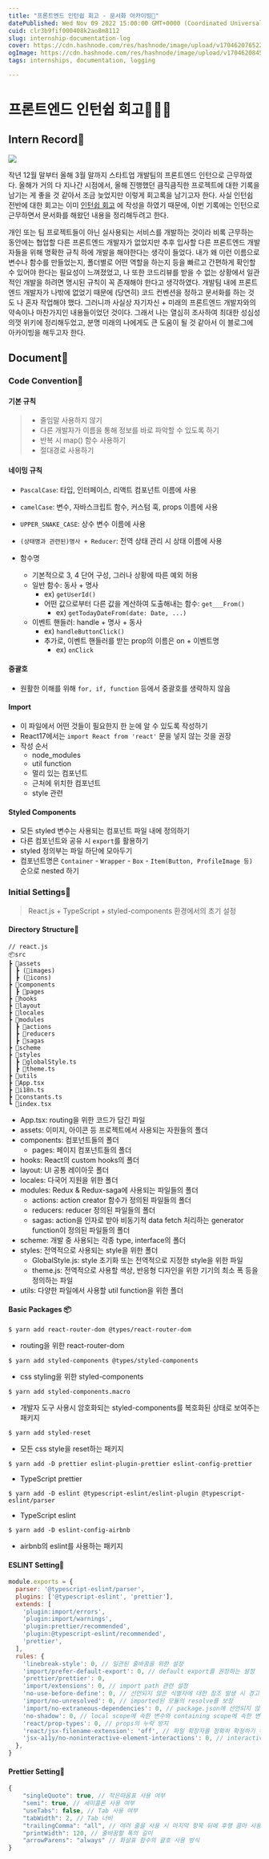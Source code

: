 ```yaml
---
title: "프론트엔드 인턴쉽 회고 - 문서화 아카이빙📃"
datePublished: Wed Nov 09 2022 15:00:00 GMT+0000 (Coordinated Universal Time)
cuid: clr3b9fif000408k2ao8m8112
slug: internship-documentation-log
cover: https://cdn.hashnode.com/res/hashnode/image/upload/v1704620765222/1af9dd99-616d-41e4-8b10-3ce1f31cbf78.png
ogImage: https://cdn.hashnode.com/res/hashnode/image/upload/v1704620845253/e470aede-ffd6-4a8f-a8bb-37408f5c83a3.png
tags: internships, documentation, logging

---
```


# 프론트엔드 인턴쉽 회고👩🏻‍💻

## Intern Record📼

![](https://user-images.githubusercontent.com/67324487/210038130-5334ca77-bda7-41c1-a494-2086e0328d83.jpg)

작년 12월 말부터 올해 3월 말까지 스타트업 개발팀의 프론트엔드 인턴으로 근무하였다. 올해가 거의 다 지나간 시점에서, 올해 진행했던 큼직큼직한 프로젝트에 대한 기록을 남기는 게 좋을 것 같아서 조금 늦었지만 이렇게 회고록을 남기고자 한다. 사실 인턴쉽 전반에 대한 회고는 이미 [인턴쉽 회고](https://bit.ly/playkeyboard-internship-review) 에 작성을 하였기 때문에, 이번 기록에는 인턴으로 근무하면서 문서화를 해왔던 내용을 정리해두려고 한다.

개인 또는 팀 프로젝트들이 아닌 실사용되는 서비스를 개발하는 것이라 비록 근무하는 동안에는 협업할 다른 프론트엔드 개발자가 없었지만 추후 입사할 다른 프론트엔드 개발자들을 위해 명확한 규칙 하에 개발을 해야한다는 생각이 들었다. 내가 왜 이런 이름으로 변수나 함수를 만들었는지, 폴더별로 어떤 역할을 하는지 등을 빠르고 간편하게 확인할 수 있어야 한다는 필요성이 느껴졌었고, 나 또한 코드리뷰를 받을 수 없는 상황에서 일관적인 개발을 하려면 명시된 규칙이 꼭 존재해야 한다고 생각하였다. 개발팀 내에 프론트엔드 개발자가 나밖에 없었기 때문에 (당연히) 코드 컨벤션을 정하고 문서화를 하는 것도 나 혼자 작업해야 했다. 그러니까 사실상 자기자신 + 미래의 프론트엔드 개발자와의 약속이나 마찬가지인 내용들이었던 것이다. 그래서 나는 열심히 조사하여 최대한 성심성의껏 위키에 정리해두었고, 분명 미래의 나에게도 큰 도움이 될 것 같아서 이 블로그에 아카이빙을 해두고자 한다.

## Document📄

### Code Convention🔐

#### 기본 규칙

> - 줄임말 사용하지 않기
> - 다른 개발자가 이름을 통해 정보를 바로 파악할 수 있도록 하기
> - 반복 시 map() 함수 사용하기
> - 절대경로 사용하기

#### 네이밍 규칙

- `PascalCase`: 타입, 인터페이스, 리액트 컴포넌트 이름에 사용
- `camelCase`: 변수, 자바스크립트 함수, 커스텀 훅, props 이름에 사용
- `UPPER_SNAKE_CASE`: 상수 변수 이름에 사용
- `(상태명과 관련된)명사 + Reducer`: 전역 상태 관리 시 상태 이름에 사용

- 함수명
  - 기본적으로 3, 4 단어 구성, 그러나 상황에 따른 예외 허용
  - 일반 함수: 동사 + 명사
    - ex) `getUserId()`
    - 어떤 값으로부터 다른 값을 계산하여 도출해내는 함수: `get___From()`
      - ex) `getTodayDateFrom(date: Date, ...)`
  - 이벤트 핸들러: handle + 명사 + 동사
    - ex) `handleButtonClick()`
    - 추가로, 이벤트 핸들러를 받는 prop의 이름은 on + 이벤트명
      - ex) `onClick`

#### 중괄호

- 원활한 이해를 위해 `for, if, function` 등에서 중괄호를 생략하지 않음

#### Import

- 이 파일에서 어떤 것들이 필요한지 한 눈에 알 수 있도록 작성하기
- React17에서는 `import React from 'react'` 문을 넣지 않는 것을 권장
- 작성 순서
  - node_modules
  - util function
  - 멀리 있는 컴포넌트
  - 근처에 위치한 컴포넌트
  - style 관련

#### Styled Components

- 모든 styled 변수는 사용되는 컴포넌트 파일 내에 정의하기
- 다른 컴포넌트와 공유 시 `export`를 활용하기
- styled 정의부는 파일 하단에 모아두기
- 컴포넌트명은 `Container` - `Wrapper` - `Box` - `Item(Button, ProfileImage 등)` 순으로 nested 하기

### Initial Settings🧱

> React.js + TypeScript + styled-components 환경에서의 초기 설정

#### Directory Structure📂

```
// react.js
📦src
┣ 📂assets
┃ ┣ (📂images)
┃ ┣ (📂icons)
┣ 📂components
┃ ┣ 📂pages
┣ 📂hooks
┣ 📂layout
┣ 📂locales
┣ 📂modules
┃ ┣ 📂actions
┃ ┣ 📂reducers
┃ ┣ 📂sagas
┣ 📂scheme
┣ 📂styles
┃ ┣ 📜globalStyle.ts
┃ ┣ 📜theme.ts
┣ 📂utils
┣ 📜App.tsx
┣ 📜i18n.ts
┣ 📜constants.ts
┗ 📜index.tsx
```

- App.tsx: routing을 위한 코드가 담긴 파일
- assets: 이미지, 아이콘 등 프로젝트에서 사용되는 자원들의 폴더
- components: 컴포넌트들의 폴더
  - pages: 페이지 컴포넌트들의 폴더
- hooks: React의 custom hooks의 폴더
- layout: UI 공통 레이아웃 폴더
- locales: 다국어 지원을 위한 폴더
- modules: Redux & Redux-saga에 사용되는 파일들의 폴더
  - actions: action creator 함수가 정의된 파일들의 폴더
  - reducers: reducer 정의된 파일들의 폴더
  - sagas: action을 인자로 받아 비동기적 data fetch 처리하는 generator function이 정의된 파일들의 폴더
- scheme: 개발 중 사용되는 각종 type, interface의 폴더
- styles: 전역적으로 사용되는 style을 위한 폴더
  - GlobalStyle.js: style 초기화 또는 전역적으로 지정한 style을 위한 파일
  - theme.js: 전역적으로 사용할 색상, 반응형 디자인을 위한 기기의 최소 폭 등을 정의하는 파일
- utils: 다양한 파일에서 사용할 util function을 위한 폴더

#### Basic Packages 📦

`$ yarn add react-router-dom @types/react-router-dom`

- routing을 위한 react-router-dom

`$ yarn add styled-components @types/styled-components`

- css styling을 위한 styled-components

`$ yarn add styled-components.macro`

- 개발자 도구 사용시 암호화되는 styled-components를 복호화된 상태로 보여주는 패키지

`$ yarn add styled-reset`

- 모든 css style을 reset하는 패키지

`$ yarn add -D prettier eslint-plugin-prettier eslint-config-prettier`

- TypeScript prettier

`$ yarn add -D eslint @typescript-eslint/eslint-plugin @typescript-eslint/parser`

- TypeScript eslint

`$ yarn add -D eslint-config-airbnb`

- airbnb의 eslint를 사용하는 패키지

#### ESLINT Setting💎

```jsx
module.exports = {
  parser: '@typescript-eslint/parser',
  plugins: ['@typescript-eslint', 'prettier'],
  extends: [
    'plugin:import/errors',
    'plugin:import/warnings',
    'plugin:prettier/recommended',
    'plugin:@typescript-eslint/recommended',
    'prettier',
  ],
  rules: {
    'linebreak-style': 0, // 일관된 줄바꿈을 위한 설정
    'import/prefer-default-export': 0, // default export를 권장하는 설정
    'prettier/prettier': 0,
    'import/extensions': 0, // import path 관련 설정
    'no-use-before-define': 0, // 선언되지 않은 식별자에 대한 참조 발생 시 경고
    'import/no-unresolved': 0, // imported된 모듈의 resolve를 보장
    'import/no-extraneous-dependencies': 0, // package.json에 선언되지 않은 외부 모듈을 import 해오는 것을 금지
    'no-shadow': 0, // local scope에 속한 변수와 containing scope에 속한 변수가 같은 이름을 가질 때 발생하는 shadowing(혼란 발생, global 변수로의 접근이 불가능) 방지, shadowed된 변수 사용 금지
    'react/prop-types': 0, // props의 누락 방지
    'react/jsx-filename-extension': 'off', // 파일 확장자를 정확히 확정하기 위한 설정
    'jsx-a11y/no-noninteractive-element-interactions': 0, // interactive하지 않은 element에 이벤트 핸들러를 지원하지 않음
  },
}
```

#### Prettier Setting🔮

```jsx
{
	"singleQuote": true, // 작은따옴표 사용 여부
	"semi": true, // 세미콜론 사용 여부
	"useTabs": false, // Tab 사용 여부
	"tabWidth": 2, // Tab 너비
	"trailingComma": "all", // 여러 줄을 사용 시 마지막 항목 뒤에 후행 콤마 사용 여부
	"printWidth": 120, // 줄바꿈할 폭의 길이
	"arrowParens": "always" // 화살표 함수의 괄호 사용 방식
}
```
